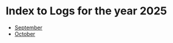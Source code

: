 Index to Logs for the year 2025
==============================

- [September](./september.md)  
- [October](./october.md)  
